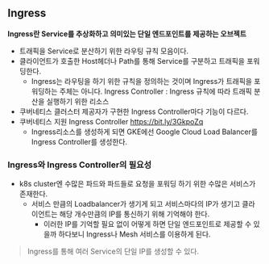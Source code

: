 ## Ingress
**Ingress란 Service를 추상화하고 의미있는 단일 엔드포인트를 제공하는 오브젝트**
- 트래픽을 Service로 분산하기 위한 라우팅 규칙 모음이다.
- 클라이언트가 호출한 Host헤더나 Path를 통해 Service를 구분하고 트래픽을 포워딩한다.
  - Ingress는 라우팅을 하기 위한 규칙을 정의하는 것이며 Ingress가 트래픽을 포워딩하는 주체는 아니다.
    Ingress Controller : Ingress 규칙에 따라 트래픽 분산을 실행하기 위한 리소스
- 쿠버네티스 클러스터 제공자가 구현한 Ingress Controller마다 기능이 다르다.
- 쿠버네티스 지원 Ingress Controller https://bit.ly/3GkpoZq
  - Ingress리소스를 생성하게 되면 GKE에선 Google Cloud Load Balancer를 Ingress Controller를 생성한다.

### Ingress와 Ingress Controller의 필요성
- k8s cluster엔 수많은 파드와 파드들로 요청을 포워딩 하기 위한 수많은 서비스가 존재한다.
  - 서비스 만큼의 Loadbalancer가 생기게 되고 서비스마다의 IP가 생기고 클라이언트는 해당 개수만큼의 IP를 통신하기 위해 기억해야 한다.
    - 이러한 IP를 기억할 필요 없이 어떻게 하면 단일 엔드포인트로 제공할 수 있을까 하다보니 Ingress나 Mesh 서비스를 이용하게 된다.

> Ingress를 통해 여러 Service의 단일 IP를 생성할 수 있다.